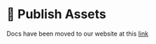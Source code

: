 # 📢 Publish Assets

Docs have been moved to our website at this [link](https://tomatophp.com/en/open-source/filament-menus)
